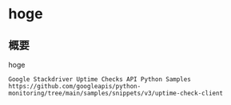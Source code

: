 # hoge

## 概要

hoge

```
Google Stackdriver Uptime Checks API Python Samples
https://github.com/googleapis/python-monitoring/tree/main/samples/snippets/v3/uptime-check-client
```
